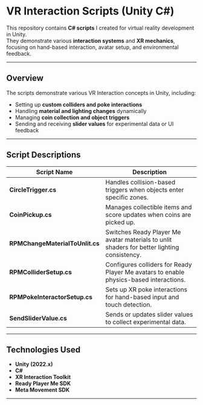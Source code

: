 # VR Interaction Scripts (Unity C#)

This repository contains **C# scripts** I created for virtual reality development in Unity.  
They demonstrate various **interaction systems** and **XR mechanics**, focusing on hand-based interaction, avatar setup, and environmental feedback.

---

## Overview

The scripts demonstrate various VR Interaction concepts in Unity, including:
- Setting up **custom colliders and poke interactions**
- Handling **material and lighting changes** dynamically
- Managing **coin collection and object triggers**
- Sending and receiving **slider values** for experimental data or UI feedback

---

## Script Descriptions

| Script Name | Description |
|--------------|-------------|
| **CircleTrigger.cs** | Handles collision-based triggers when objects enter specific zones. |
| **CoinPickup.cs** | Manages collectible items and score updates when coins are picked up. |
| **RPMChangeMaterialToUnlit.cs** | Switches Ready Player Me avatar materials to unlit shaders for better lighting consistency. |
| **RPMColliderSetup.cs** | Configures colliders for Ready Player Me avatars to enable physics-based interactions. |
| **RPMPokeInteractorSetup.cs** | Sets up XR poke interactions for hand-based input and touch detection. |
| **SendSliderValue.cs** | Sends or updates slider values to collect experimental data.|

---

## Technologies Used
- **Unity (2022.x)**
- **C#**
- **XR Interaction Toolkit**
- **Ready Player Me SDK**
- **Meta Movement SDK**

---
